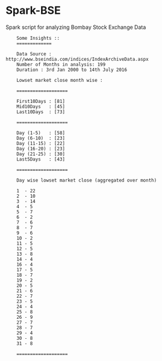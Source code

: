 # Spark-BSE
Spark script for analyzing Bombay Stock Exchange Data

        Some Insights ::
        =============
        
        Data Source : http://www.bseindia.com/indices/IndexArchiveData.aspx
        Number of Months in analysis: 199
        Duration : 3rd Jan 2000 to 14th July 2016
        
        Lowset market close month wise :
        
        ===================
        
        First10Days : [81]
        Mid10Days   : [45]
        Last10Days  : [73]
        
        ===================
        
        Day (1-5)   : [58]
        Day (6-10)  : [23]
        Day (11-15) : [22]
        Day (16-20) : [23]
        Day (21-25) : [30]
        Last5Days   : [43]
        
        ===================
        
        Day wise lowset market close (aggregated over month)
        
        1  - 22
        2  - 10
        3  - 14
        4  - 5
        5  - 7
        6  - 2
        7  - 6
        8  - 7
        9  - 6
        10 - 2
        11 - 5
        12 - 5
        13 - 8
        14 - 4
        16 - 4
        17 - 5
        18 - 7
        19 - 2
        20 - 5
        21 - 6
        22 - 7
        23 - 5
        24 - 4
        25 - 8
        26 - 9
        27 - 7
        28 - 7
        29 - 4
        30 - 8
        31 - 8
        
        ===================
